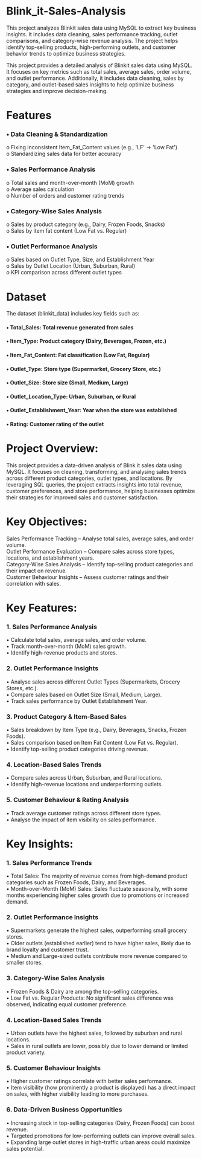 # Blink_it-Sales-Analysis
This project analyzes Blinkit sales data using MySQL to extract key business insights. It includes data cleaning, sales performance tracking, outlet comparisons, and category-wise revenue analysis. The project helps identify top-selling products, high-performing outlets, and customer behavior trends to optimize business strategies.

This project provides a detailed analysis of Blinkit sales data using MySQL. It focuses on key metrics such as total sales, average sales, order volume, and outlet performance. Additionally, it includes data cleaning, sales by category, and outlet-based sales insights to help optimize business strategies and improve decision-making.
# Features
### •	Data Cleaning & Standardization
o	Fixing inconsistent Item_Fat_Content values (e.g., 'LF' → 'Low Fat')  
o	Standardizing sales data for better accuracy  
### •	Sales Performance Analysis
o	Total sales and month-over-month (MoM) growth  
o	Average sales calculation  
o	Number of orders and customer rating trends  
### •	Category-Wise Sales Analysis
o	Sales by product category (e.g., Dairy, Frozen Foods, Snacks)  
o	Sales by item fat content (Low Fat vs. Regular)  
### •	Outlet Performance Analysis
o	Sales based on Outlet Type, Size, and Establishment Year  
o	Sales by Outlet Location (Urban, Suburban, Rural)  
o	KPI comparison across different outlet types  
# Dataset
The dataset (blinkit_data) includes key fields such as:  
#### •	Total_Sales: Total revenue generated from sales  
#### •	Item_Type: Product category (Dairy, Beverages, Frozen, etc.)  
#### •	Item_Fat_Content: Fat classification (Low Fat, Regular)  
#### •	Outlet_Type: Store type (Supermarket, Grocery Store, etc.)  
#### •	Outlet_Size: Store size (Small, Medium, Large)  
#### •	Outlet_Location_Type: Urban, Suburban, or Rural  
#### •	Outlet_Establishment_Year: Year when the store was established  
#### •	Rating: Customer rating of the outlet  


# Project Overview:
This project provides a data-driven analysis of Blink it sales data using MySQL. It focuses on cleaning, transforming, and analysing sales trends across different product categories, outlet types, and locations. By leveraging SQL queries, the project extracts insights into total revenue, customer preferences, and store performance, helping businesses optimize their strategies for improved sales and customer satisfaction.
# Key Objectives:
 Sales Performance Tracking – Analyse total sales, average sales, and order volume.  
Outlet Performance Evaluation – Compare sales across store types, locations, and establishment years.  
Category-Wise Sales Analysis – Identify top-selling product categories and their impact on revenue.  
Customer Behaviour Insights – Assess customer ratings and their correlation with sales.  
# Key Features:
### 1. Sales Performance Analysis
•	Calculate total sales, average sales, and order volume.  
•	Track month-over-month (MoM) sales growth.  
•	Identify high-revenue products and stores.  
### 2. Outlet Performance Insights
•	Analyse sales across different Outlet Types (Supermarkets, Grocery Stores, etc.).  
•	Compare sales based on Outlet Size (Small, Medium, Large).  
•	Track sales performance by Outlet Establishment Year.  
### 3. Product Category & Item-Based Sales
•	Sales breakdown by Item Type (e.g., Dairy, Beverages, Snacks, Frozen Foods).  
•	Sales comparison based on Item Fat Content (Low Fat vs. Regular).  
•	Identify top-selling product categories driving revenue.  
### 4. Location-Based Sales Trends
•	Compare sales across Urban, Suburban, and Rural locations.  
•	Identify high-revenue locations and underperforming outlets.  
### 5. Customer Behaviour & Rating Analysis
•	Track average customer ratings across different store types.  
•	Analyse the impact of item visibility on sales performance.  
 
 # Key Insights:
### 1. Sales Performance Trends
•	Total Sales: The majority of revenue comes from high-demand product categories such as Frozen Foods, Dairy, and Beverages.  
•	Month-over-Month (MoM) Sales: Sales fluctuate seasonally, with some months experiencing higher sales growth due to promotions or increased demand.  
### 2. Outlet Performance Insights
•	Supermarkets generate the highest sales, outperforming small grocery stores.  
•	Older outlets (established earlier) tend to have higher sales, likely due to brand loyalty and customer trust.  
•	Medium and Large-sized outlets contribute more revenue compared to smaller stores.  
### 3. Category-Wise Sales Analysis
•	Frozen Foods & Dairy are among the top-selling categories.  
•	Low Fat vs. Regular Products: No significant sales difference was observed, indicating equal customer preference.  
### 4. Location-Based Sales Trends
•	Urban outlets have the highest sales, followed by suburban and rural locations.  
•	Sales in rural outlets are lower, possibly due to lower demand or limited product variety.  
### 5. Customer Behaviour Insights
•	Higher customer ratings correlate with better sales performance.  
•	Item visibility (how prominently a product is displayed) has a direct impact on sales, with higher visibility leading to more purchases.  
### 6. Data-Driven Business Opportunities
•	Increasing stock in top-selling categories (Dairy, Frozen Foods) can boost revenue.  
•	Targeted promotions for low-performing outlets can improve overall sales.  
•	Expanding large outlet stores in high-traffic urban areas could maximize sales potential.  


